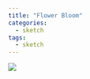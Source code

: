 ```yaml
---
title: "Flower Bloom"
categories:
  - sketch
tags:
  - sketch
---
```



<img src="{{site.baseurl}}/assets/art/sketch/girl-flower.png">

